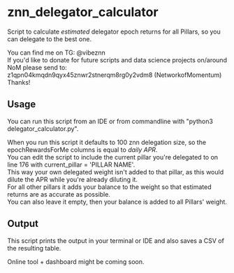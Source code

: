 # znn_delegator_calculator
Script to calculate *estimated* delegator epoch returns for all Pillars, so you can delegate to the best one.  

You can find me on TG: @vibeznn  
If you'd like to donate for future scripts and data science projects on/around NoM please send to:  
z1qpn04kmqdn9qyx45znwr2stnerqm8rg0y2vdm8 (NetworkofMomentum)  
Thanks!


## Usage
You can run this script from an IDE or from commandline with "python3 delegator_calculator.py".

When you run this script it defaults to 100 znn delegation size, so the epochRewardsForMe columns is equal to *daily APR*.  
You can edit the script to include the current pillar you're delegated to on line 176  with current_pillar = 'PILLAR NAME'.   
This way your own delegated weight isn't added to that pillar, as this would dilute the APR while you're already diluting it.  
For all other pillars it adds your balance to the weight so that estimated returns are as accurate as possible.  
You can also leave it empty, then your balance is added to all Pillars' weight. 


## Output
This script prints the output in your terminal or IDE and also saves a CSV of the resulting table.  

Online tool + dashboard might be coming soon.  